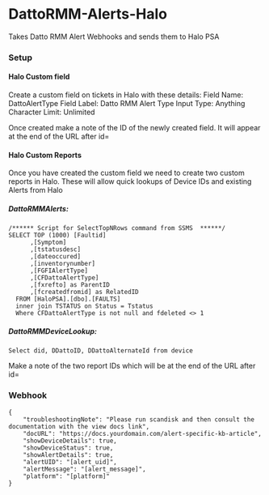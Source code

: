 # DattoRMM-Alerts-Halo
Takes Datto RMM Alert Webhooks and sends them to Halo PSA

### Setup
#### Halo Custom field
Create a custom field on tickets in Halo with these details:
Field Name: DattoAlertType
Field Label: Datto RMM Alert Type
Input Type: Anything
Character Limit: Unlimited

Once created make a note of the ID of the newly created field. It will appear at the end of the URL after id=

#### Halo Custom Reports
Once you have created the custom field we need to create two custom reports in Halo. These will allow quick lookups of Device IDs and existing Alerts from Halo

##### DattoRMMAlerts:
```
/****** Script for SelectTopNRows command from SSMS  ******/
SELECT TOP (1000) [Faultid]
      ,[Symptom]
      ,[tstatusdesc]
      ,[dateoccured]
      ,[inventorynumber]
      ,[FGFIAlertType]
      ,[CFDattoAlertType]
      ,[fxrefto] as ParentID
      ,[fcreatedfromid] as RelatedID
  FROM [HaloPSA].[dbo].[FAULTS]
  inner join TSTATUS on Status = Tstatus
  Where CFDattoAlertType is not null and fdeleted <> 1
  ```

  ##### DattoRMMDeviceLookup:
  ```
  Select did, DDattoID, DDattoAlternateId from device
  ```

  Make a note of the two report IDs which will be at the end of the URL after id=



### Webhook
```
{
    "troubleshootingNote": "Please run scandisk and then consult the documentation with the view docs link",
    "docURL": "https://docs.yourdomain.com/alert-specific-kb-article",
    "showDeviceDetails": true,
    "showDeviceStatus": true,
    "showAlertDetails": true,
    "alertUID": "[alert_uid]",
    "alertMessage": "[alert_message]",
	"platform": "[platform]"
}
```
